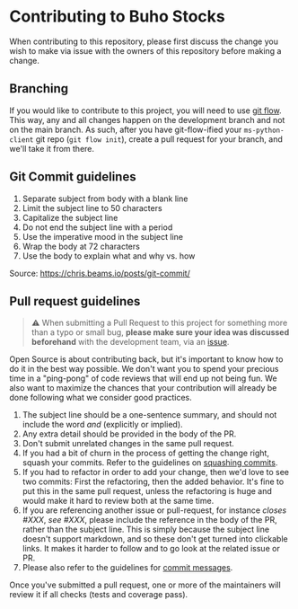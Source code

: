 # Contributing to Buho Stocks

When contributing to this repository, please first discuss the change you wish to
make via issue with the owners of this repository before making a change.

## Branching

If you would like to contribute to this project, you will need to use
[git flow](https://www.atlassian.com/git/tutorials/comparing-workflows/gitflow-workflow). This way, any and all changes
happen on the development branch and not on the main branch. As such, after
you have git-flow-ified your `ms-python-client` git repo (`git flow init`), create a pull request for your
branch, and we'll take it from there.

## Git Commit guidelines

1. Separate subject from body with a blank line
2. Limit the subject line to 50 characters
3. Capitalize the subject line
4. Do not end the subject line with a period
5. Use the imperative mood in the subject line
6. Wrap the body at 72 characters
7. Use the body to explain what and why vs. how

Source: https://chris.beams.io/posts/git-commit/

## Pull request guidelines

> :warning: When submitting a Pull Request to this project for something more than a typo or small bug,
> **please make sure your idea was discussed beforehand** with the development team, via an
> [issue](https://github.com/bocabitlabs/buho-stocks/issues/new/choose).

Open Source is about contributing back, but it's important to know how to do it in the best way possible.
We don't want you to spend your precious time in a "ping-pong" of code reviews that will end up not being fun.
We also want to maximize the chances that your contribution will already be done following what we consider good practices.

1. The subject line should be a one-sentence summary, and should not include
   the word _and_ (explicitly or implied).
2. Any extra detail should be provided in the body of the PR.
3. Don't submit unrelated changes in the same pull request.
4. If you had a bit of churn in the process of getting the change right,
   squash your commits. Refer to the guidelines on [squashing commits](git-basics.md#squashing).
5. If you had to refactor in order to add your change, then we'd love to
   see two commits: First the refactoring, then the added behavior. It's
   fine to put this in the same pull request, unless the refactoring is
   huge and would make it hard to review both at the same time.
6. If you are referencing another issue or pull-request, for instance
   _closes #XXX_, _see #XXX_, please include the reference in the body of the PR,
   rather than the subject line. This is simply because the subject line doesn't
   support markdown, and so these don't get turned into clickable links. It makes
   it harder to follow and to go look at the related issue or PR.
7. Please also refer to the guidelines for [commit messages](git-basics.md#commit-messages).

Once you've submitted a pull request, one or more of the maintainers will review it if all checks (tests and coverage pass).
